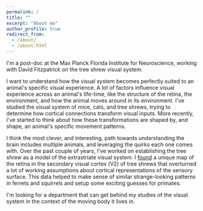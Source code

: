 ```yaml
---
permalink: /
title: ""
excerpt: "About me"
author_profile: true
redirect_from: 
  - /about/
  - /about.html
---
```

I'm a post-doc at the Max Planck Florida Institute for Neuroscience, working with David Fitzpatrick on the tree shrew visual system. 

I want to understand how the visual system becomes perfectly suited to an animal's specific visual experience. A lot of factors influence visual experience across an animal's life-time, like the structure of the retina, the environment, and how the animal moves around in its environment. I've studied the visual system of mice, cats, and tree shrews, trying to determine how cortical connections transform visual inputs. More recently, I've started to think about how these transformations are shaped by, and shape, an animal's specific movement patterns. 
 
I think the most clever, and interesting, path towards understanding the brain includes multiple animals, and leveraging the quirks each one comes with.  Over the past couple of years, I've worked on establishing the tree shrew as a model of the extrastriate visual system. I [found](https://www.sciencedirect.com/science/article/abs/pii/S0896627321007261) a unique map of the retina in the secondary visual cortex (V2) of tree shrews that overturned a lot of working assumptions about cortical representations of the sensory surface. This data helped to make sense of similar strange-looking patterns in ferrets and squirrels and setup some exciting guesses for primates.

I'm looking for a department that can get behind my studies of the visual system in the context of the moving body it lives in.

